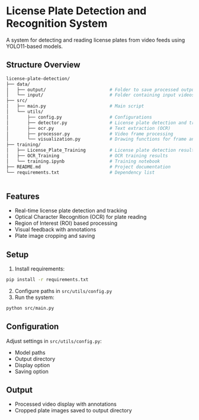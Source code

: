 # License Plate Detection and Recognition System

A system for detecting and reading license plates from video feeds using YOLO11-based models.

## Structure Overview
```bash
license-plate-detection/
├── data/                              
│   ├── output/                        # Folder to save processed outputs
│   └── input/                         # Folder containing input videos
├── src/                               
│   ├── main.py                        # Main script
│   └── utils/                         
│       ├── config.py                  # Configurations
│       ├── detector.py                # License plate detection and tracking
│       ├── ocr.py                     # Text extraction (OCR)
│       ├── processor.py               # Video frame processing
│       └── visualization.py           # Drawing functions for frame annotations
├── training/                          
│   ├── License_Plate_Training         # License plate detection results
│   ├── OCR_Training                   # OCR training results
│   └── training.ipynb                 # Training notebook
├── README.md                          # Project documentation
└── requirements.txt                   # Dependency list
         
```

## Features
- Real-time license plate detection and tracking
- Optical Character Recognition (OCR) for plate reading
- Region of Interest (ROI) based processing
- Visual feedback with annotations
- Plate image cropping and saving

## Setup
1. Install requirements:
```bash
pip install -r requirements.txt
```

2. Configure paths in `src/utils/config.py`
3. Run the system:
```bash
python src/main.py
```

## Configuration
Adjust settings in `src/utils/config.py`:
- Model paths
- Output directory
- Display option
- Saving option
## Output
- Processed video display with annotations
- Cropped plate images saved to output directory
